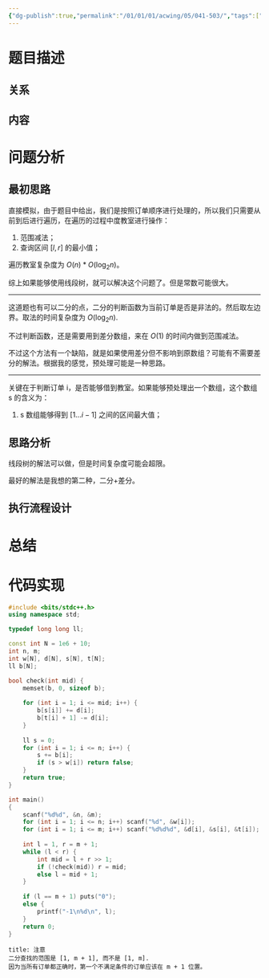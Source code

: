 ```yaml
---
{"dg-publish":true,"permalink":"/01/01/01/acwing/05/041-503/","tags":["personal/blog","algorithm/bineary-search","algorithm/差分","algorithm/数据结构/线段树"]}
---
```



# 题目描述
## 关系

## 内容

# 问题分析
## 最初思路
直接模拟，由于题目中给出，我们是按照订单顺序进行处理的，所以我们只需要从前到后进行遍历，在遍历的过程中度教室进行操作：
 1. 范围减法；
 2. 查询区间 $\displaystyle [l,r]$ 的最小值；

遍历教室复杂度为 $\displaystyle O(n)*O(\log_{2}n)$。

综上如果能够使用线段树，就可以解决这个问题了。但是常数可能很大。
***
这道题也有可以二分的点，二分的判断函数为当前订单是否是非法的。然后取左边界。取法的时间复杂度为 $\displaystyle O(\log_{2}n)$.

不过判断函数，还是需要用到差分数组，来在 $\displaystyle O(1)$ 的时间内做到范围减法。

不过这个方法有一个缺陷，就是如果使用差分但不影响到原数组？可能有不需要差分的解法。根据我的感觉，预处理可能是一种思路。

***
关键在于判断订单 i，是否能够借到教室。如果能够预处理出一个数组，这个数组 s 的含义为：
 1. s 数组能够得到 $\displaystyle [1\dots i -1]$ 之间的区间最大值；
## 思路分析
线段树的解法可以做，但是时间复杂度可能会超限。

最好的解法是我想的第二种，二分+差分。
## 执行流程设计

# 总结

# 代码实现
```c++
#include <bits/stdc++.h>
using namespace std;

typedef long long ll;

const int N = 1e6 + 10;
int n, m;
int w[N], d[N], s[N], t[N];
ll b[N];

bool check(int mid) {
    memset(b, 0, sizeof b);
    
    for (int i = 1; i <= mid; i++) {
        b[s[i]] += d[i];
        b[t[i] + 1] -= d[i];
    }
    
    ll s = 0;
    for (int i = 1; i <= n; i++) {
        s += b[i];
        if (s > w[i]) return false;
    }
    return true;
}

int main()
{
    scanf("%d%d", &n, &m);
    for (int i = 1; i <= n; i++) scanf("%d", &w[i]);
    for (int i = 1; i <= m; i++) scanf("%d%d%d", &d[i], &s[i], &t[i]);
    
    int l = 1, r = m + 1;
    while (l < r) {
        int mid = l + r >> 1;
        if (!check(mid)) r = mid;
        else l = mid + 1;
    }
    
    if (l == m + 1) puts("0");
    else {
        printf("-1\n%d\n", l);
    }
    return 0;
}
```

```ad-tip
title: 注意
二分查找的范围是 [1, m + 1], 而不是 [1, m].
因为当所有订单都正确时，第一个不满足条件的订单应该在 m + 1 位置。
```
